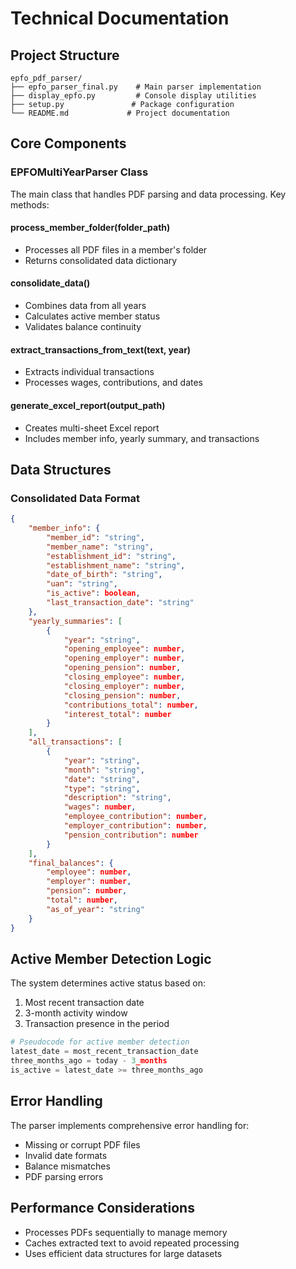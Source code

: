 # Technical Documentation

## Project Structure

```
epfo_pdf_parser/
├── epfo_parser_final.py    # Main parser implementation
├── display_epfo.py         # Console display utilities
├── setup.py               # Package configuration
└── README.md             # Project documentation
```

## Core Components

### EPFOMultiYearParser Class

The main class that handles PDF parsing and data processing. Key methods:

#### process_member_folder(folder_path)
- Processes all PDF files in a member's folder
- Returns consolidated data dictionary

#### consolidate_data()
- Combines data from all years
- Calculates active member status
- Validates balance continuity

#### extract_transactions_from_text(text, year)
- Extracts individual transactions
- Processes wages, contributions, and dates

#### generate_excel_report(output_path)
- Creates multi-sheet Excel report
- Includes member info, yearly summary, and transactions

## Data Structures

### Consolidated Data Format
```json
{
    "member_info": {
        "member_id": "string",
        "member_name": "string",
        "establishment_id": "string",
        "establishment_name": "string",
        "date_of_birth": "string",
        "uan": "string",
        "is_active": boolean,
        "last_transaction_date": "string"
    },
    "yearly_summaries": [
        {
            "year": "string",
            "opening_employee": number,
            "opening_employer": number,
            "opening_pension": number,
            "closing_employee": number,
            "closing_employer": number,
            "closing_pension": number,
            "contributions_total": number,
            "interest_total": number
        }
    ],
    "all_transactions": [
        {
            "year": "string",
            "month": "string",
            "date": "string",
            "type": "string",
            "description": "string",
            "wages": number,
            "employee_contribution": number,
            "employer_contribution": number,
            "pension_contribution": number
        }
    ],
    "final_balances": {
        "employee": number,
        "employer": number,
        "pension": number,
        "total": number,
        "as_of_year": "string"
    }
}
```

## Active Member Detection Logic

The system determines active status based on:
1. Most recent transaction date
2. 3-month activity window
3. Transaction presence in the period

```python
# Pseudocode for active member detection
latest_date = most_recent_transaction_date
three_months_ago = today - 3_months
is_active = latest_date >= three_months_ago
```

## Error Handling

The parser implements comprehensive error handling for:
- Missing or corrupt PDF files
- Invalid date formats
- Balance mismatches
- PDF parsing errors

## Performance Considerations

- Processes PDFs sequentially to manage memory
- Caches extracted text to avoid repeated processing
- Uses efficient data structures for large datasets
